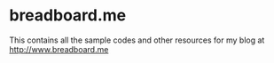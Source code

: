 # breadboard.me
This contains all the sample codes and other resources for my blog at http://www.breadboard.me
